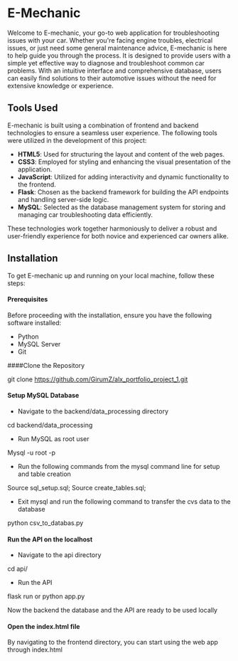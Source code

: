 # E-Mechanic
Welcome to E-mechanic, your go-to web application for troubleshooting issues with your car. Whether you're facing engine troubles, electrical issues, or just need some general maintenance advice, E-mechanic is here to help guide you through the process.
It is designed to provide users with a simple yet effective way to diagnose and troubleshoot common car problems. With an intuitive interface and comprehensive database, users can easily find solutions to their automotive issues without the need for extensive knowledge or experience.

## Tools Used

E-mechanic is built using a combination of frontend and backend technologies to ensure a seamless user experience. The following tools were utilized in the development of this project:

- **HTML5**: Used for structuring the layout and content of the web pages.
- **CSS3**: Employed for styling and enhancing the visual presentation of the application.
- **JavaScript**: Utilized for adding interactivity and dynamic functionality to the frontend.
- **Flask**: Chosen as the backend framework for building the API endpoints and handling server-side logic.
- **MySQL**: Selected as the database management system for storing and managing car troubleshooting data efficiently.

These technologies work together harmoniously to deliver a robust and user-friendly experience for both novice and experienced car owners alike.


## Installation

To get E-mechanic up and running on your local machine, follow these steps:

#### Prerequisites

Before proceeding with the installation, ensure you have the following software installed:

- Python
- MySQL Server
- Git

####Clone the Repository

git clone https://github.com/GirumZ/alx_portfolio_project_1.git

#### Setup MySQL Database

- Navigate to the backend/data_processing directory 

cd backend/data_processing

- Run MySQL as root user

Mysql -u root -p

- Run the following commands from the mysql command line for setup and table creation

Source sql_setup.sql;
Source create_tables.sql;

- Exit mysql and run the following command to transfer the cvs data to the database

python csv_to_databas.py 

#### Run the API on the localhost

- Navigate to the api directory

cd api/

- Run the API

flask run
or
python app.py

Now the backend the database and the API are ready to be used locally

#### Open the index.html file

By navigating to the frontend directory, you can start using the web app through index.html

